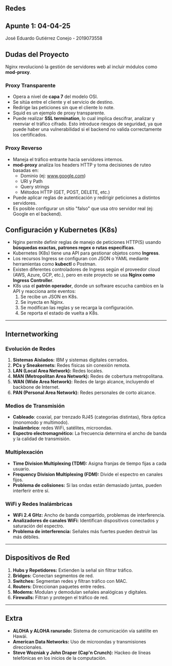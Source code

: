 ## Redes

## Apunte 1: 04-04-25

José Eduardo Gutiérrez Conejo \- 2019073558

## Dudas del Proyecto

Nginx revolucionó la gestión de servidores web al incluir módulos como **mod-proxy**.

### Proxy Transparente

* Opera a nivel de **capa 7** del modelo OSI.  
* Se sitúa entre el cliente y el servicio de destino.  
* Redirige las peticiones sin que el cliente lo note.  
* Squid es un ejemplo de proxy transparente.  
* Puede realizar **SSL termination**, lo cual implica descifrar, analizar y reenviar el tráfico cifrado. Esto introduce riesgos de seguridad, ya que puede haber una vulnerabilidad si el backend no valida correctamente los certificados.

### Proxy Reverso

* Maneja el tráfico entrante hacia servidores internos.  
* **mod-proxy** analiza los headers HTTP y toma decisiones de ruteo basadas en:  
  * Dominio (ej: www.google.com)  
  * URI y Path  
  * Query strings  
  * Métodos HTTP (GET, POST, DELETE, etc.)  
* Puede aplicar reglas de autenticación y redirigir peticiones a distintos servidores.  
* Es posible configurar un sitio "falso" que usa otro servidor real (ej: Google en el backend).

## Configuración y Kubernetes (K8s)

* Nginx permite definir reglas de manejo de peticiones HTTP(S) usando **búsquedas exactas, patrones regex o rutas específicas**.  
* Kubernetes (K8s) tiene una API para gestionar objetos como **Ingress**.  
* Los recursos Ingress se configuran con JSON o YAML mediante herramientas como **kubectl** o Postman.  
* Existen diferentes controladores de Ingress según el proveedor cloud (AWS, Azure, GCP, etc.), pero en este proyecto se usa **Nginx como Ingress Controller**.  
* K8s usa el **patrón operador**, donde un software escucha cambios en la API y reacciona ante eventos:  
  1. Se recibe un JSON en K8s.  
  2. Se inyecta en Nginx.  
  3. Se modifican las reglas y se recarga la configuración.  
  4. Se reporta el estado de vuelta a K8s.

---

## Internetworking

### Evolución de Redes

1. **Sistemas Aislados:** IBM y sistemas digitales cerrados.  
2. **PCs y Sneakernets:** Redes físicas sin conexión remota.  
3. **LAN (Local Area Network):** Redes locales.  
4. **MAN (Metropolitan Area Network):** Redes de cobertura metropolitana.  
5. **WAN (Wide Area Network):** Redes de largo alcance, incluyendo el backbone de Internet.  
6. **PAN (Personal Area Network):** Redes personales de corto alcance.

### Medios de Transmisión

* **Cableado**: coaxial, par trenzado RJ45 (categorías distintas), fibra óptica (monomodo y multimodo).  
* **Inalámbrico**: redes WiFi, satélites, microondas.  
* **Espectro electromagnético:** La frecuencia determina el ancho de banda y la calidad de transmisión.

### Multiplexación

* **Time Division Multiplexing (TDM):** Asigna franjas de tiempo fijas a cada usuario.  
* **Frequency Division Multiplexing (FDM):** Divide el espectro en canales fijos.  
* **Problema de colisiones:** Si las ondas están demasiado juntas, pueden interferir entre sí.

### WiFi y Redes Inalámbricas

* **WiFi 2.4 GHz:** Ancho de banda compartido, problemas de interferencia.  
* **Analizadores de canales WiFi:** Identifican dispositivos conectados y saturación del espectro.  
* **Problema de interferencia:** Señales más fuertes pueden destruir las más débiles.

---

## Dispositivos de Red

1. **Hubs y Repetidores:** Extienden la señal sin filtrar tráfico.  
2. **Bridges:** Conectan segmentos de red.  
3. **Switches:** Segmentan redes y filtran tráfico con MAC.  
4. **Routers:** Direccionan paquetes entre redes.  
5. **Modems:** Modulan y demodulan señales analógicas y digitales.  
6. **Firewalls:** Filtran y protegen el tráfico de red.

---

## Extra

* **ALOHA y ALOHA ranurado:** Sistema de comunicación vía satélite en Hawái.  
* **American Data Networks:** Uso de microondas y transmisiones direccionales.  
* **Steve Wozniak y John Draper (Cap'n Crunch):** Hackeo de líneas telefónicas en los inicios de la computación.